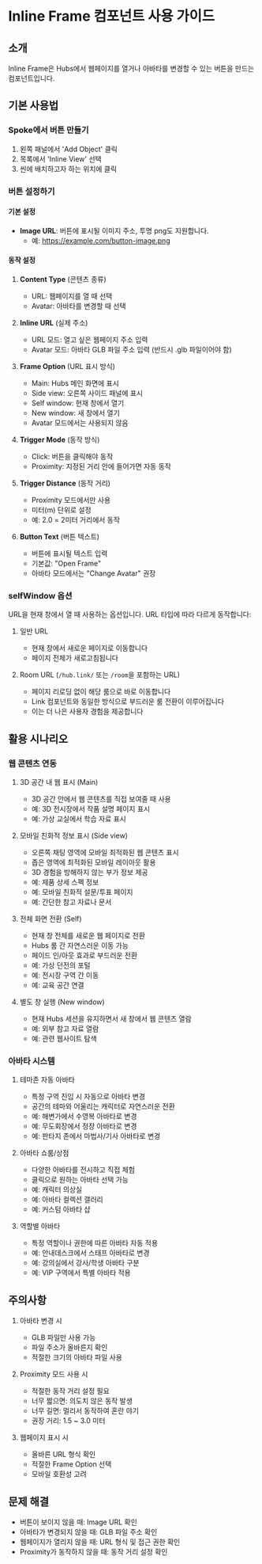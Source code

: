 # Inline Frame 컴포넌트 사용 가이드

## 소개
Inline Frame은 Hubs에서 웹페이지를 열거나 아바타를 변경할 수 있는 버튼을 만드는 컴포넌트입니다.

## 기본 사용법

### Spoke에서 버튼 만들기
1. 왼쪽 패널에서 'Add Object' 클릭
2. 목록에서 'Inline View' 선택
3. 씬에 배치하고자 하는 위치에 클릭

### 버튼 설정하기

#### 기본 설정
- **Image URL**: 버튼에 표시될 이미지 주소, 투명 png도 지원합니다.
  - 예: https://example.com/button-image.png

#### 동작 설정
1. **Content Type** (콘텐츠 종류)
   - URL: 웹페이지를 열 때 선택
   - Avatar: 아바타를 변경할 때 선택

2. **Inline URL** (실제 주소)
   - URL 모드: 열고 싶은 웹페이지 주소 입력
   - Avatar 모드: 아바타 GLB 파일 주소 입력 (반드시 .glb 파일이어야 함)

3. **Frame Option** (URL 표시 방식)
   - Main: Hubs 메인 화면에 표시
   - Side view: 오른쪽 사이드 패널에 표시
   - Self window: 현재 창에서 열기
   - New window: 새 창에서 열기
   - Avatar 모드에서는 사용되지 않음

4. **Trigger Mode** (동작 방식)
   - Click: 버튼을 클릭해야 동작
   - Proximity: 지정된 거리 안에 들어가면 자동 동작

5. **Trigger Distance** (동작 거리)
   - Proximity 모드에서만 사용
   - 미터(m) 단위로 설정
   - 예: 2.0 = 2미터 거리에서 동작

6. **Button Text** (버튼 텍스트)
   - 버튼에 표시될 텍스트 입력
   - 기본값: "Open Frame"
   - 아바타 모드에서는 "Change Avatar" 권장

### selfWindow 옵션

URL을 현재 창에서 열 때 사용하는 옵션입니다.
URL 타입에 따라 다르게 동작합니다:

1. 일반 URL
   - 현재 창에서 새로운 페이지로 이동합니다
   - 페이지 전체가 새로고침됩니다

2. Room URL (`/hub.link/` 또는 `/room`을 포함하는 URL)
   - 페이지 리로딩 없이 해당 룸으로 바로 이동합니다
   - Link 컴포넌트와 동일한 방식으로 부드러운 룸 전환이 이루어집니다
   - 이는 더 나은 사용자 경험을 제공합니다

## 활용 시나리오

### 웹 콘텐츠 연동
1. 3D 공간 내 웹 표시 (Main)
   - 3D 공간 안에서 웹 콘텐츠를 직접 보여줄 때 사용
   - 예: 3D 전시장에서 작품 설명 페이지 표시
   - 예: 가상 교실에서 학습 자료 표시

2. 모바일 친화적 정보 표시 (Side view)
   - 오른쪽 채팅 영역에 모바일 최적화된 웹 콘텐츠 표시
   - 좁은 영역에 최적화된 모바일 레이아웃 활용
   - 3D 경험을 방해하지 않는 부가 정보 제공
   - 예: 제품 상세 스펙 정보
   - 예: 모바일 친화적 설문/투표 페이지
   - 예: 간단한 참고 자료나 문서

3. 전체 화면 전환 (Self)
   - 현재 창 전체를 새로운 웹 페이지로 전환
   - Hubs 룸 간 자연스러운 이동 가능
   - 페이드 인/아웃 효과로 부드러운 전환
   - 예: 가상 던전의 포털
   - 예: 전시장 구역 간 이동
   - 예: 교육 공간 연결

4. 별도 창 실행 (New window)
   - 현재 Hubs 세션을 유지하면서 새 창에서 웹 콘텐츠 열람
   - 예: 외부 참고 자료 열람
   - 예: 관련 웹사이트 탐색

### 아바타 시스템
1. 테마존 자동 아바타
   - 특정 구역 진입 시 자동으로 아바타 변경
   - 공간의 테마와 어울리는 캐릭터로 자연스러운 전환
   - 예: 해변가에서 수영복 아바타로 변경
   - 예: 무도회장에서 정장 아바타로 변경
   - 예: 판타지 존에서 마법사/기사 아바타로 변경

2. 아바타 쇼룸/상점
   - 다양한 아바타를 전시하고 직접 체험
   - 클릭으로 원하는 아바타 선택 가능
   - 예: 캐릭터 의상실
   - 예: 아바타 컬렉션 갤러리
   - 예: 커스텀 아바타 샵

3. 역할별 아바타
   - 특정 역할이나 권한에 따른 아바타 자동 적용
   - 예: 안내데스크에서 스태프 아바타로 변경
   - 예: 강의실에서 강사/학생 아바타 구분
   - 예: VIP 구역에서 특별 아바타 적용

## 주의사항
1. 아바타 변경 시
   - GLB 파일만 사용 가능
   - 파일 주소가 올바른지 확인
   - 적절한 크기의 아바타 파일 사용

2. Proximity 모드 사용 시
   - 적절한 동작 거리 설정 필요
   - 너무 짧으면: 의도치 않은 동작 발생
   - 너무 길면: 멀리서 동작하여 혼란 야기
   - 권장 거리: 1.5 ~ 3.0 미터

3. 웹페이지 표시 시
   - 올바른 URL 형식 확인
   - 적절한 Frame Option 선택
   - 모바일 호환성 고려

## 문제 해결
- 버튼이 보이지 않을 때: Image URL 확인
- 아바타가 변경되지 않을 때: GLB 파일 주소 확인
- 웹페이지가 열리지 않을 때: URL 형식 및 접근 권한 확인
- Proximity가 동작하지 않을 때: 동작 거리 설정 확인